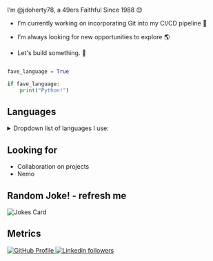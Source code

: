 
<br>
I’m @jdoherty78, a 49ers Faithful Since 1988 😊 

- I’m currently working on incorporating Git into my CI/CD pipeline 🌱 

- I’m always looking for new opportunities to explore 🌎 

- Let's build something. 🧩


```python

fave_language = True

if fave_language:
    print("Python!")

```

 

## Languages

<details><summary>Dropdown list of languages I use: </summary>

    - Python
    - CSS
    - HTML
    - SQL
        - PostgreSQL (not really, just testing the drop down)
        - SQLAlchemy (not really, just testing the drop down)
        - SQLite (not really, just testing the drop down)
        - MySQL (not really, just testing the drop down)
    
</details>    

## Looking for
- Collaboration on projects
- Nemo


</p>    

<p align="center">

##  Random Joke! - refresh me
![Jokes Card](https://readme-jokes.vercel.app/api)
</p>

<p align="left">
  
## Metrics
<a href="https://github.com/jdoherty78">
<img src="https://komarev.com/ghpvc/?username=jdoherty78&color=red" alt="GitHub Profile">
</a>

<a href="https://www.linkedin.com/in/joseph-doherty-5597a688">
<img alt="Linkedin followers" src="https://img.shields.io/badge/followers-30-blue?color=blue&logo=linkedin">
</a>
